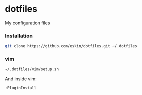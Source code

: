 dotfiles
===
My configuration files

### Installation

```bash
git clone https://github.com/eskin/dotfiles.git ~/.dotfiles
```

### vim
```bash
~/.dotfiles/vim/setup.sh
```

And inside vim:
```vim
:PluginInstall
```
